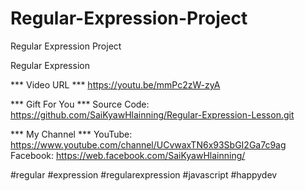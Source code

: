 # Regular-Expression-Project
Regular Expression Project

Regular Expression

*** Video URL ***
https://youtu.be/mmPc2zW-zyA

*** Gift For You ***
Source Code: https://github.com/SaiKyawHlainning/Regular-Expression-Lesson.git

*** My Channel ***
YouTube: https://www.youtube.com/channel/UCvwaxTN6x93SbGI2Ga7c9ag
Facebook: https://web.facebook.com/SaiKyawHlainning/

#regular
#expression
#regularexpression
#javascript
#happydev
